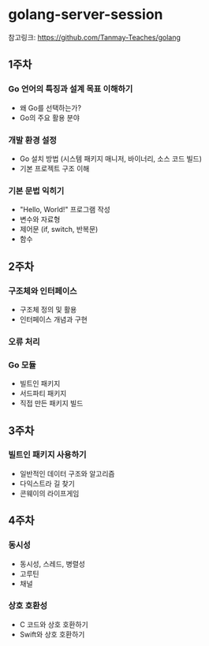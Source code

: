 # golang-server-session

참고링크: https://github.com/Tanmay-Teaches/golang

## 1주차

### Go 언어의 특징과 설계 목표 이해하기
- 왜 Go를 선택하는가?
- Go의 주요 활용 분야
### 개발 환경 설정
- Go 설치 방법 (시스템 패키지 매니저, 바이너리, 소스 코드 빌드)
- 기본 프로젝트 구조 이해
### 기본 문법 익히기
- "Hello, World!" 프로그램 작성
- 변수와 자료형
- 제어문 (if, switch, 반복문)
- 함수

## 2주차
### 구조체와 인터페이스
- 구조체 정의 및 활용
- 인터페이스 개념과 구현
### 오류 처리
### Go 모듈
- 빌트인 패키지
- 서드파티 패키지
- 직접 만든 패키지 빌드

## 3주차
### 빌트인 패키지 사용하기
- 일반적인 데이터 구조와 알고리즘
- 다익스트라 길 찾기
- 콘웨이의 라이프게임

## 4주차
### 동시성
- 동시성, 스레드, 병렬성
- 고루틴
- 채널
### 상호 호환성
- C 코드와 상호 호환하기
- Swift와 상호 호환하기
